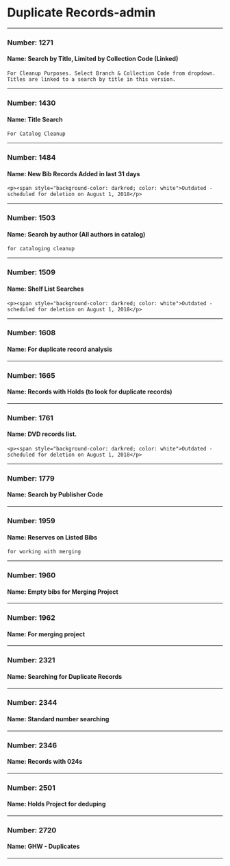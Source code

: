 # Duplicate Records-admin


---

### Number: 1271
#### Name: Search by Title, Limited by Collection Code (Linked)



```
For Cleanup Purposes. Select Branch & Collection Code from dropdown. Titles are linked to a search by title in this version.
```

---

### Number: 1430
#### Name: Title Search



```
For Catalog Cleanup
```

---

### Number: 1484
#### Name: New Bib Records Added in last 31 days



```
<p><span style="background-color: darkred; color: white">Outdated - scheduled for deletion on August 1, 2018</p>
```

---

### Number: 1503
#### Name: Search by author (All authors in catalog)



```
for cataloging cleanup
```

---

### Number: 1509
#### Name: Shelf List Searches



```
<p><span style="background-color: darkred; color: white">Outdated - scheduled for deletion on August 1, 2018</p>
```

---

### Number: 1608
#### Name: For duplicate record analysis



---

### Number: 1665
#### Name: Records with Holds (to look for duplicate records)



---

### Number: 1761
#### Name: DVD records list.



```
<p><span style="background-color: darkred; color: white">Outdated - scheduled for deletion on August 1, 2018</p>
```

---

### Number: 1779
#### Name: Search by Publisher Code



---

### Number: 1959
#### Name: Reserves on Listed Bibs



```
for working with merging
```

---

### Number: 1960
#### Name: Empty bibs for Merging Project



---

### Number: 1962
#### Name: For merging project



---

### Number: 2321
#### Name: Searching for Duplicate Records



---

### Number: 2344
#### Name: Standard number searching



---

### Number: 2346
#### Name: Records with 024s



---

### Number: 2501
#### Name: Holds Project for deduping



---

### Number: 2720
#### Name: GHW - Duplicates



---
